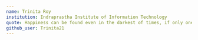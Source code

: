 ```yaml
---
name: Trinita Roy
institution: Indraprastha Institute of Information Technology
quote: Happiness can be found even in the darkest of times, if only one remembers to turn on the light.
github_user: Trinita21
---
```

